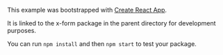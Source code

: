 This example was bootstrapped with [Create React App](https://github.com/facebook/create-react-app).

It is linked to the x-form package in the parent directory for development purposes.

You can run `npm install` and then `npm start` to test your package.
